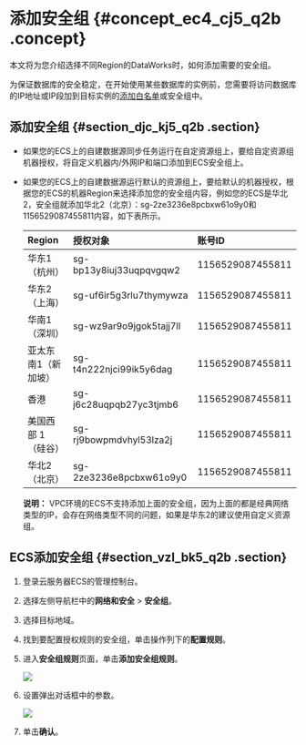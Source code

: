 # 添加安全组 {#concept_ec4_cj5_q2b .concept}

本文将为您介绍选择不同Region的DataWorks时，如何添加需要的安全组。

为保证数据库的安全稳定，在开始使用某些数据库的实例前，您需要将访问数据库的IP地址或IP段加到目标实例的[添加白名单](intl.zh-CN/使用指南/数据集成/常见配置/添加白名单.md#)或安全组中。

## 添加安全组 {#section_djc_kj5_q2b .section}

-   如果您的ECS上的自建数据源同步任务运行在自定资源组上，要给自定资源组机器授权，将自定义机器内/外网IP和端口添加到ECS安全组上。
-   如果您的ECS上的自建数据源运行默认的资源组上，要给默认的机器授权，根据您的ECS的机器Region来选择添加您的安全组内容，例如您的ECS是华北2，安全组就添加华北2（北京）：sg-2ze3236e8pcbxw61o9y0和1156529087455811内容，如下表所示。

    |Region|授权对象|账号ID|
    |:-----|:---|:---|
    |华东1（杭州）|sg-bp13y8iuj33uqpqvgqw2|1156529087455811|
    |华东2（上海）|sg-uf6ir5g3rlu7thymywza|1156529087455811|
    |华南1（深圳）|sg-wz9ar9o9jgok5tajj7ll|1156529087455811|
    |亚太东南1（新加坡）|sg-t4n222njci99ik5y6dag|1156529087455811|
    |香港|sg-j6c28uqpqb27yc3tjmb6|1156529087455811|
    |美国西部 1 （硅谷）|sg-rj9bowpmdvhyl53lza2j|1156529087455811|
    |华北2（北京）|sg-2ze3236e8pcbxw61o9y0|1156529087455811|

    **说明：** VPC环境的ECS不支持添加上面的安全组，因为上面的都是经典网络类型的IP，会存在网络类型不同的问题，如果是华东2的建议使用自定义资源组。


## ECS添加安全组 {#section_vzl_bk5_q2b .section}

1.  登录云服务器ECS的管理控制台。
2.  选择左侧导航栏中的**网络和安全** \> **安全组**。
3.  选择目标地域。
4.  找到要配置授权规则的安全组，单击操作列下的**配置规则**。
5.  进入**安全组规则**页面，单击**添加安全组规则**。

    ![](http://static-aliyun-doc.oss-cn-hangzhou.aliyuncs.com/assets/img/16264/15367232168535_zh-CN.jpg)

6.  设置弹出对话框中的参数。

    ![](http://static-aliyun-doc.oss-cn-hangzhou.aliyuncs.com/assets/img/16264/15367232168536_zh-CN.jpg)

7.  单击**确认**。


